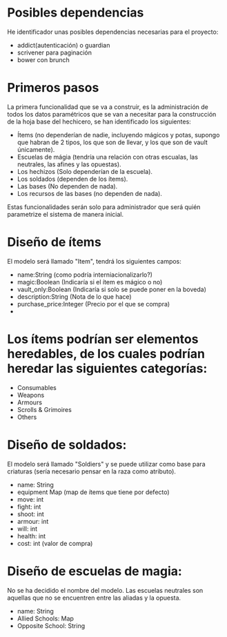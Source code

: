 Posibles dependencias
===

He identificador unas posibles dependencias necesarias para el proyecto:

 * addict(autenticación) o guardian
 * scrivener para paginación
 * bower con brunch

Primeros pasos
===

La primera funcionalidad que se va a construir, es la administración de todos los datos paramétricos que se van a necesitar para la construcción de la hoja base del hechicero, se han identificado los siguientes:

 * Ítems (no dependerían de nadie, incluyendo mágicos y potas, supongo que habran de 2 tipos, los que son de llevar, y los que son de vault únicamente).
 * Escuelas de mágia (tendría una relación con otras escualas, las neutrales, las afines y las opuestas).
 * Los hechizos (Solo dependerían de la escuela).
 * Los soldados (dependen de los ítems).
 * Las bases (No dependen de nada).
 * Los recursos de las bases (no dependen de nada).

Estas funcionalidades serán solo para administrador que será quién parametrize el sistema de manera inicial.

Diseño de ítems
===

El modelo será llamado "Item", tendrá los siguientes campos:

 * name:String (como podría interniacionalizarlo?)
 * magic:Boolean (Indicaría si el ítem es mágico o no)
 * vault_only:Boolean (Indicaría si solo se puede poner en la boveda)
 * description:String (Nota de lo que hace)
 * purchase_price:Integer (Precio por el que se compra)
 * 
 
Los ítems podrían ser elementos heredables, de los cuales podrían heredar las siguientes categorías:
===

 * Consumables
 * Weapons
 * Armours
 * Scrolls & Grimoires
 * Others
 
Diseño de soldados:
===

El modelo será llamado "Soldiers" y se puede utilizar como base para criaturas (sería necesario pensar en la raza como atributo).

* name: String
* equipment Map (map de ítems que tiene por defecto)
* move: int
* fight: int
* shoot: int
* armour: int
* will: int
* health: int
* cost: int (valor de compra)


Diseño de escuelas de magia:
===

No se ha decidido el nombre del modelo.
Las escuelas neutrales son aquellas que no se encuentren entre las aliadas y la opuesta.

* name: String
* Allied Schools: Map
* Opposite School: String


